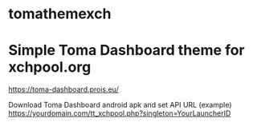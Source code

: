 # tomathemexch
# Simple Toma Dashboard theme for xchpool.org
https://toma-dashboard.prois.eu/

Download Toma Dashboard android apk and set API URL (example) https://yourdomain.com/tt_xchpool.php?singleton=YourLauncherID
